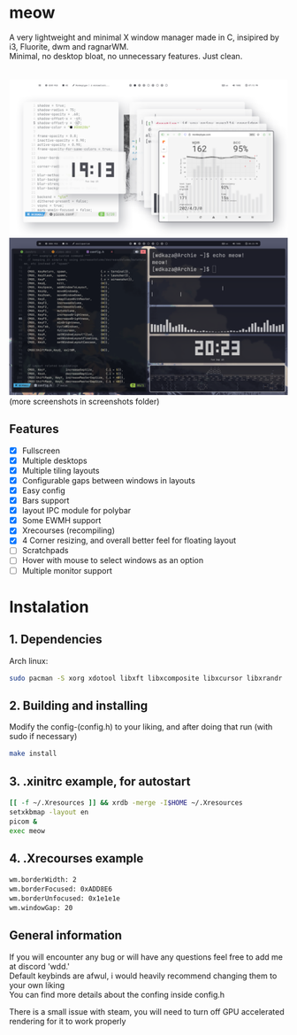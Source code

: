 # meow
A very lightweight and minimal X window manager made in C, insipired by i3, Fluorite, dwm and ragnarWM.<br>
Minimal, no desktop bloat, no unnecessary features. Just clean.<br><br><br>
![previewNord2](screenshots/flashbang.png)<br>
![preview2](screenshots/darkflashbang.png)<br>
(more screenshots in screenshots folder)
<br>
## Features<br>

- [x] Fullscreen  
- [x] Multiple desktops  
- [x] Multiple tiling layouts  
- [x] Configurable gaps between windows in layouts  
- [x] Easy config  
- [x] Bars support  
- [x] layout IPC module for polybar
- [x] Some EWMH support  
- [x] Xrecourses (recompiling)
- [x] 4 Corner resizing, and overall better feel for floating layout
- [ ] Scratchpads
- [ ] Hover with mouse to select windows as an option 
- [ ] Multiple monitor support

# Instalation

## 1. Dependencies
 
Arch linux:  
``` sh
sudo pacman -S xorg xdotool libxft libxcomposite libxcursor libxrandr  
```
 
## 2. Building and installing
 
Modify the config-(config.h) to your liking, and after doing that run (with sudo if necessary)  
 
```sh
make install  
```
 
## 3. .xinitrc example, for autostart
 
```sh
[[ -f ~/.Xresources ]] && xrdb -merge -I$HOME ~/.Xresources
setxkbmap -layout en
picom &
exec meow
```

## 4. .Xrecourses example

```sh
wm.borderWidth: 2
wm.borderFocused: 0xADD8E6
wm.borderUnfocused: 0x1e1e1e
wm.windowGap: 20
```

## General information

If you will encounter any bug or will have any questions feel free to add me at discord 'wdd.'  
Default keybinds are afwul, i would heavily recommend changing them to your own liking   
You can find more details about the confing inside config.h   
 
There is a small issue with steam, you will need to turn off GPU accelerated rendering for it to work properly
